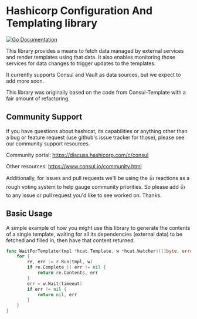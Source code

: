 # Hashicorp Configuration And Templating library

[![Go Documentation](https://img.shields.io/badge/go-documentation-%2300acd7)](https://godoc.org/github.com/hashicorp/hcat)

This library provides a means to fetch data managed by external services and
render templates using that data. It also enables monitoring those services for
data changes to trigger updates to the templates.

It currently supports Consul and Vault as data sources, but we expect to add
more soon.

This library was originally based on the code from Consul-Template with a fair
amount of refactoring.

## Community Support

If you have questions about hashicat, its capabilities or anything other than a
bug or feature request (use github's issue tracker for those), please see our
community support resources.

Community portal: https://discuss.hashicorp.com/c/consul

Other resources: https://www.consul.io/community.html

Additionally, for issues and pull requests we'll be using the :+1: reactions as
a rough voting system to help gauge community priorities. So please add :+1: to
any issue or pull request you'd like to see worked on. Thanks.

## Basic Usage

A simple example of how you might use this library to generate the contents of
a single template, waiting for all its dependencies (external data) to be
fetched and filled in, then have that content returned.

```go
func WaitForTemplate(tmpl *hcat.Template, w *hcat.Watcher)([]byte, error) {
	for {
		re, err := r.Run(tmpl, w)
		if re.Complete || err != nil {
			return re.Contents, err
		}
		err = w.Wait(timeout)
		if err != nil {
			return nil, err
		}
	}
}
```
